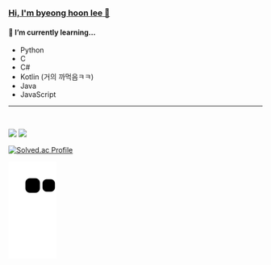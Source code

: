 ### [**Hi, I'm byeong hoon lee** 👋](https://eggnmad.com/info/)


#### 🌱 **I’m currently learning...**
- Python 
- C
- C#
- Kotlin (거의 까먹음ㅋㅋ)
- Java
- JavaScript

---

<br>

![](https://github-readme-stats.vercel.app/api?username=EGGnmad&show_icons=true&title_color=02343F&text_color=02343F&border_color=d0d7de)
![](https://github-readme-stats.vercel.app/api/top-langs/?username=EGGnmad&title_color=02343F&text_color=02343F&border_color=d0d7de&layout=compact)

[![Solved.ac Profile](http://mazassumnida.wtf/api/generate_badge?boj=viewnono1219)](https://solved.ac/viewnono1219)

![Snake animation](https://github.com/rafaballerini/rafaballerini/blob/output/github-contribution-grid-snake.svg)
